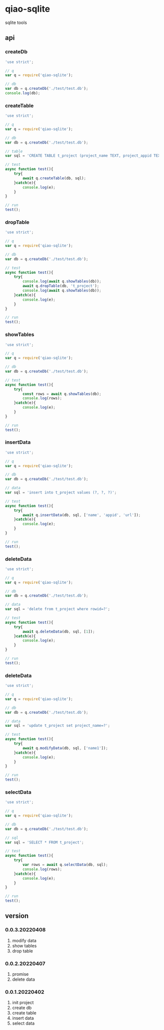 # qiao-sqlite
sqlite tools

## api
### createDb
```javascript
'use strict';

// q
var q = require('qiao-sqlite');

// db
var db = q.createDb('./test/test.db');
console.log(db);
```

### createTable
```javascript
'use strict';

// q
var q = require('qiao-sqlite');

// db
var db = q.createDb('./test/test.db');

// table
var sql = 'CREATE TABLE t_project (project_name TEXT, project_appid TEXT, project_icon_url TEXT) if not exists';

// test
async function test(){
    try{
        await q.createTable(db, sql);
    }catch(e){
        console.log(e);
    }
}

// run
test();
```

### dropTable
```javascript
'use strict';

// q
var q = require('qiao-sqlite');

// db
var db = q.createDb('./test/test.db');

// test
async function test(){
    try{
        console.log(await q.showTables(db));
        await q.dropTable(db, 't_project');
        console.log(await q.showTables(db));
    }catch(e){
        console.log(e);
    }
}

// run
test();
```

### showTables
```javascript
'use strict';

// q
var q = require('qiao-sqlite');

// db
var db = q.createDb('./test/test.db');

// test
async function test(){
    try{
        const rows = await q.showTables(db);
        console.log(rows);
    }catch(e){
        console.log(e);
    }
}

// run
test();
```

### insertData
```javascript
'use strict';

// q
var q = require('qiao-sqlite');

// db
var db = q.createDb('./test/test.db');

// data
var sql = 'insert into t_project values (?, ?, ?)';

// test
async function test(){
    try{
        await q.insertData(db, sql, ['name', 'appid', 'url']);
    }catch(e){
        console.log(e);
    }
}

// run
test();
```

### deleteData
```javascript
'use strict';

// q
var q = require('qiao-sqlite');

// db
var db = q.createDb('./test/test.db');

// data
var sql = 'delete from t_project where rowid=?';

// test
async function test(){
    try{
        await q.deleteData(db, sql, [1]);
    }catch(e){
        console.log(e);
    }
}

// run
test();
```

### deleteData
```javascript
'use strict';

// q
var q = require('qiao-sqlite');

// db
var db = q.createDb('./test/test.db');

// data
var sql = 'update t_project set project_name=?';

// test
async function test(){
    try{
        await q.modifyData(db, sql, ['name1']);
    }catch(e){
        console.log(e);
    }
}

// run
test();
```

### selectData
```javascript
'use strict';

// q
var q = require('qiao-sqlite');

// db
var db = q.createDb('./test/test.db');

// sql
var sql = 'SELECT * FROM t_project';

// test
async function test(){
    try{
        var rows = await q.selectData(db, sql);
        console.log(rows);
    }catch(e){
        console.log(e);
    }
}

// run
test();
```

## version
### 0.0.3.20220408
1. modify data
2. show tables
3. drop table

### 0.0.2.20220407
1. promise
2. delete data

### 0.0.1.20220402
1. init project
2. create db
3. create table
4. insert data
5. select data

